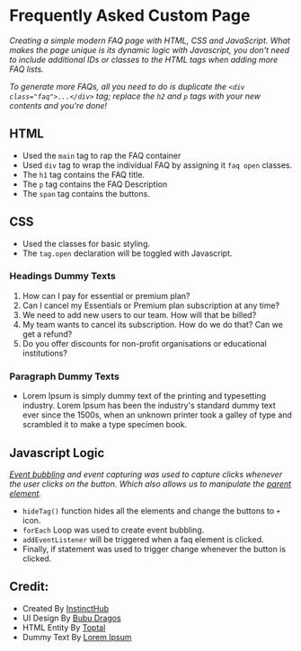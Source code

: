 # Frequently Asked Custom Page

*Creating a simple modern FAQ page with HTML, CSS and JavaScript. What makes the page unique is its dynamic logic with Javascript, you don't need to include additional IDs or classes to the HTML tags when adding more FAQ lists.*

*To generate more FAQs, all you need to do is duplicate the `<div class="faq">...</div>` tag; replace the `h2` and `p` tags with your new contents and you're done!*


## HTML
* Used the `main` tag to rap the FAQ container
* Used `div` tag to wrap the individual FAQ by assigning it `faq open` classes. 
* The `h1` tag contains the FAQ title.
* The `p` tag contains the FAQ Description
* The `span` tag contains the buttons. 

## CSS 
* Used the classes for basic styling. 
* The `tag.open` declaration will be toggled with Javascript. 


### Headings Dummy Texts
1. How can I pay for essential or premium plan?
2. Can I cancel my Essentials or Premium plan subscription at any time?
3. We need to add new users to our team. How will that be billed?
4. My team wants to cancel its subscription. How do we do that? Can we get a refund?
5. Do you offer discounts for non-profit organisations or educational institutions?

### Paragraph Dummy Texts
* Lorem Ipsum is simply dummy text of the printing and typesetting industry. Lorem Ipsum has been the industry's standard dummy text ever since the 1500s, when an unknown printer took a galley of type and scrambled it to make a type specimen book.


## Javascript Logic
*[Event bubbling](https://javascript.info/bubbling-and-capturing) and event capturing was used to capture clicks whenever the user clicks on the button. Which also allows us to manipulate the [parent element](https://www.w3schools.com/jsref/prop_node_parentelement.asp).*

* `hideTag()` function hides all the elements and change the buttons to `+` icon.
* `forEach` Loop was used to create event bubbling.
* `addEventListener` will be triggered when a faq element is clicked.
* Finally, if statement was used to trigger change whenever the button is clicked.


## Credit: 
* Created By [InstinctHub](https://instincthub.com/)
* UI Design By [Bubu Dragos](https://dribbble.com/shots/14910012-Daily-UI-FAQ)
* HTML Entity By [Toptal](https://www.toptal.com/designers/htmlarrows/)
* Dummy Text By [Lorem Ipsum](https://www.lipsum.com)


